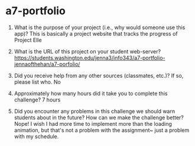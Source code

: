 # a7-portfolio
1. What is the purpose of your project (i.e., why would someone use this app)?
This is basically a project website that tracks the progress of Project Elle

2. What is the URL of this project on your student web-server?
https://students.washington.edu/jenna3/info343/a7-portfolio-jennaofthehan/a7-porfolio/

3. Did you receive help from any other sources (classmates, etc.)? If so, please list who.
No

4. Approximately how many hours did it take you to complete this challenge?
7 hours

5. Did you encounter any problems in this challenge we should warn students about in the future? How can we make the challenge better?
Nope! I wish I had more time to implement more than the loading animation, but that's not a problem with the assignment~ just a problem with my schedule.